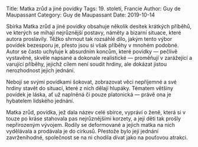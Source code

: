 Title: Matka zrůd a jiné povídky
Tags: 19. století, Francie
Author: Guy de Maupassant
Category: Guy de Maupassant
Date: 2019-10-14

Sbírka Matka zrůd a jiné povídky obsahuje několik desítek krátkých příběhů, ve kterých se míhají nejrůznější postavy, náměty a bizarní situace, které autora proslavily. Těžko shrnout tak rozsáhlé dílo, jakým tento výbor povídek bezesporu je, přesto jsou si však příběhy v mnohém podobné. Autor se často uchyluje k absurdním koncům, které povídky — pečlivě vystavěné, skvěle napsané a dokonale realistické — proměňují v zarážející a varující příběhy, jejichž cílem není soudit hrdiny, ale dokázat jistou nerozhodnost jejich jednání.

Nebojí se svými povídkami šokovat, zobrazovat věci nepříjemné a své hrdiny stavět do situací, které z nich dělají hlupáky. Tématem většiny povídek je láska, ať už naplněná či pouze platonická — právě ona je hybatelem lidského jednání.

Matka zrůd, povídka, jež dala název celé sbírce, vypráví o ženě, která si v touze po kráse stahovala pas nejrůznějšími korzety, a její děti tak prošly nepřirozeným vývojem. Rodily se deformované a jejich matka na nich vydělávala a prodávala je do cirkusů. Přestože bylo její jednání zavrženíhodné, společnost se na ni chodila dívat jako na pouťovou atrakci.

